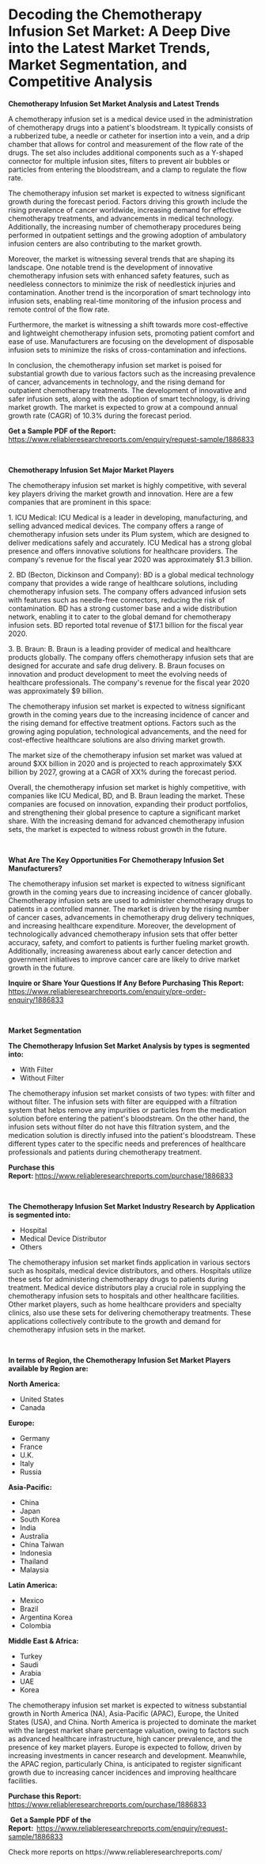 <p><h1>Decoding the Chemotherapy Infusion Set Market: A Deep Dive into the Latest Market Trends, Market Segmentation, and Competitive Analysis</h1></p><p><strong>Chemotherapy Infusion Set Market Analysis and Latest Trends</strong></p>
<p><p>A chemotherapy infusion set is a medical device used in the administration of chemotherapy drugs into a patient's bloodstream. It typically consists of a rubberized tube, a needle or catheter for insertion into a vein, and a drip chamber that allows for control and measurement of the flow rate of the drugs. The set also includes additional components such as a Y-shaped connector for multiple infusion sites, filters to prevent air bubbles or particles from entering the bloodstream, and a clamp to regulate the flow rate.</p><p>The chemotherapy infusion set market is expected to witness significant growth during the forecast period. Factors driving this growth include the rising prevalence of cancer worldwide, increasing demand for effective chemotherapy treatments, and advancements in medical technology. Additionally, the increasing number of chemotherapy procedures being performed in outpatient settings and the growing adoption of ambulatory infusion centers are also contributing to the market growth.</p><p>Moreover, the market is witnessing several trends that are shaping its landscape. One notable trend is the development of innovative chemotherapy infusion sets with enhanced safety features, such as needleless connectors to minimize the risk of needlestick injuries and contamination. Another trend is the incorporation of smart technology into infusion sets, enabling real-time monitoring of the infusion process and remote control of the flow rate.</p><p>Furthermore, the market is witnessing a shift towards more cost-effective and lightweight chemotherapy infusion sets, promoting patient comfort and ease of use. Manufacturers are focusing on the development of disposable infusion sets to minimize the risks of cross-contamination and infections.</p><p>In conclusion, the chemotherapy infusion set market is poised for substantial growth due to various factors such as the increasing prevalence of cancer, advancements in technology, and the rising demand for outpatient chemotherapy treatments. The development of innovative and safer infusion sets, along with the adoption of smart technology, is driving market growth. The market is expected to grow at a compound annual growth rate (CAGR) of 10.3% during the forecast period.</p></p>
<p><strong>Get a Sample PDF of the Report:&nbsp;</strong> <a href="https://www.reliableresearchreports.com/enquiry/request-sample/1886833">https://www.reliableresearchreports.com/enquiry/request-sample/1886833</a></p>
<p>&nbsp;</p>
<p><strong>Chemotherapy Infusion Set Major Market Players</strong></p>
<p><p>The chemotherapy infusion set market is highly competitive, with several key players driving the market growth and innovation. Here are a few companies that are prominent in this space:</p><p>1. ICU Medical: ICU Medical is a leader in developing, manufacturing, and selling advanced medical devices. The company offers a range of chemotherapy infusion sets under its Plum system, which are designed to deliver medications safely and accurately. ICU Medical has a strong global presence and offers innovative solutions for healthcare providers. The company's revenue for the fiscal year 2020 was approximately $1.3 billion.</p><p>2. BD (Becton, Dickinson and Company): BD is a global medical technology company that provides a wide range of healthcare solutions, including chemotherapy infusion sets. The company offers advanced infusion sets with features such as needle-free connectors, reducing the risk of contamination. BD has a strong customer base and a wide distribution network, enabling it to cater to the global demand for chemotherapy infusion sets. BD reported total revenue of $17.1 billion for the fiscal year 2020.</p><p>3. B. Braun: B. Braun is a leading provider of medical and healthcare products globally. The company offers chemotherapy infusion sets that are designed for accurate and safe drug delivery. B. Braun focuses on innovation and product development to meet the evolving needs of healthcare professionals. The company's revenue for the fiscal year 2020 was approximately $9 billion.</p><p>The chemotherapy infusion set market is expected to witness significant growth in the coming years due to the increasing incidence of cancer and the rising demand for effective treatment options. Factors such as the growing aging population, technological advancements, and the need for cost-effective healthcare solutions are also driving market growth.</p><p>The market size of the chemotherapy infusion set market was valued at around $XX billion in 2020 and is projected to reach approximately $XX billion by 2027, growing at a CAGR of XX% during the forecast period.</p><p>Overall, the chemotherapy infusion set market is highly competitive, with companies like ICU Medical, BD, and B. Braun leading the market. These companies are focused on innovation, expanding their product portfolios, and strengthening their global presence to capture a significant market share. With the increasing demand for advanced chemotherapy infusion sets, the market is expected to witness robust growth in the future.</p></p>
<p>&nbsp;</p>
<p><strong>What Are The Key Opportunities For Chemotherapy Infusion Set Manufacturers?</strong></p>
<p><p>The chemotherapy infusion set market is expected to witness significant growth in the coming years due to increasing incidence of cancer globally. Chemotherapy infusion sets are used to administer chemotherapy drugs to patients in a controlled manner. The market is driven by the rising number of cancer cases, advancements in chemotherapy drug delivery techniques, and increasing healthcare expenditure. Moreover, the development of technologically advanced chemotherapy infusion sets that offer better accuracy, safety, and comfort to patients is further fueling market growth. Additionally, increasing awareness about early cancer detection and government initiatives to improve cancer care are likely to drive market growth in the future.</p></p>
<p><strong>Inquire or Share Your Questions If Any Before Purchasing This Report:</strong> <a href="https://www.reliableresearchreports.com/enquiry/pre-order-enquiry/1886833">https://www.reliableresearchreports.com/enquiry/pre-order-enquiry/1886833</a></p>
<p>&nbsp;</p>
<p><strong>Market Segmentation</strong></p>
<p><strong>The Chemotherapy Infusion Set Market Analysis by types is segmented into:</strong></p>
<p><ul><li>With Filter</li><li>Without Filter</li></ul></p>
<p><p>The chemotherapy infusion set market consists of two types: with filter and without filter. The infusion sets with filter are equipped with a filtration system that helps remove any impurities or particles from the medication solution before entering the patient's bloodstream. On the other hand, the infusion sets without filter do not have this filtration system, and the medication solution is directly infused into the patient's bloodstream. These different types cater to the specific needs and preferences of healthcare professionals and patients during chemotherapy treatment.</p></p>
<p><strong>Purchase this Report:&nbsp;</strong><a href="https://www.reliableresearchreports.com/purchase/1886833">https://www.reliableresearchreports.com/purchase/1886833</a></p>
<p>&nbsp;</p>
<p><strong>The Chemotherapy Infusion Set Market Industry Research by Application is segmented into:</strong></p>
<p><ul><li>Hospital</li><li>Medical Device Distributor</li><li>Others</li></ul></p>
<p><p>The chemotherapy infusion set market finds application in various sectors such as hospitals, medical device distributors, and others. Hospitals utilize these sets for administering chemotherapy drugs to patients during treatment. Medical device distributors play a crucial role in supplying the chemotherapy infusion sets to hospitals and other healthcare facilities. Other market players, such as home healthcare providers and specialty clinics, also use these sets for delivering chemotherapy treatments. These applications collectively contribute to the growth and demand for chemotherapy infusion sets in the market.</p></p>
<p>&nbsp;</p>
<p><strong>In terms of Region, the Chemotherapy Infusion Set Market Players available by Region are:</strong></p>
<p>
    <p> <strong> North America: </strong>
        <ul>
            <li>United States</li>
            <li>Canada</li>
        </ul>
        </p> 
    <p> <strong> Europe: </strong>
        <ul>
            <li>Germany</li>
            <li>France</li>
            <li>U.K.</li>
            <li>Italy</li>
            <li>Russia</li>
        </ul>
        </p> 
    <p> <strong> Asia-Pacific: </strong>
        <ul>
            <li>China</li>
            <li>Japan</li>
            <li>South Korea</li>
            <li>India</li>
            <li>Australia</li>
            <li>China Taiwan</li>
            <li>Indonesia</li>
            <li>Thailand</li>
            <li>Malaysia</li>
        </ul>
        </p> 
    <p> <strong> Latin America: </strong>
        <ul>
            <li>Mexico</li>
            <li>Brazil</li>
            <li>Argentina Korea</li>
            <li>Colombia</li>
        </ul>
        </p> 
    <p> <strong> Middle East & Africa: </strong>
        <ul>
            <li>Turkey</li>
            <li>Saudi</li>
            <li>Arabia</li>
            <li>UAE</li>
            <li>Korea</li>
        </ul>
    </p>
    </p>
<p><p>The chemotherapy infusion set market is expected to witness substantial growth in North America (NA), Asia-Pacific (APAC), Europe, the United States (USA), and China. North America is projected to dominate the market with the largest market share percentage valuation, owing to factors such as advanced healthcare infrastructure, high cancer prevalence, and the presence of key market players. Europe is expected to follow, driven by increasing investments in cancer research and development. Meanwhile, the APAC region, particularly China, is anticipated to register significant growth due to increasing cancer incidences and improving healthcare facilities.</p></p>
<p><strong>Purchase this Report: </strong><a href="https://www.reliableresearchreports.com/purchase/1886833">https://www.reliableresearchreports.com/purchase/1886833</a></p>
<p>&nbsp;<strong>Get a Sample PDF of the Report:&nbsp;&nbsp;</strong><a href="https://www.reliableresearchreports.com/enquiry/request-sample/1886833">https://www.reliableresearchreports.com/enquiry/request-sample/1886833</a></p>
<p><strong></strong></p>
<p>Check more reports on https://www.reliableresearchreports.com/</p>